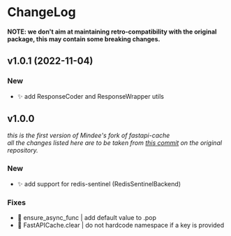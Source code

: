 # ChangeLog

**NOTE: we don't aim at maintaining retro-compatibility with the original package, this may contain some breaking changes.**

## v1.0.1 (2022-11-04)

### New

* :sparkles: add ResponseCoder and ResponseWrapper utils

## v1.0.0

_this is the first version of Mindee's fork of fastapi-cache_ <br/>
_all the changes listed here are to be taken from [this commit](https://github.com/long2ice/fastapi-cache/commit/1ef80ff457ad7524a2c2ac54e7d4ee7d473a0902) on the original repository._

### New

* :sparkles: add support for redis-sentinel (RedisSentinelBackend)

### Fixes

* :bug: ensure_async_func | add default value to .pop
* :bug: FastAPICache.clear | do not hardcode namespace if a key is provided
